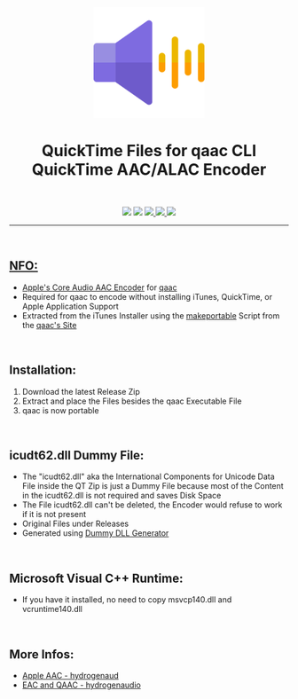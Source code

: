 <p align="center"><img src="https://github.com/K3V1991/QuickTime-Files-for-qaac/blob/main/Audio.png" width="200"></a>
<h1 align="center"><b>QuickTime Files for qaac CLI QuickTime AAC/ALAC Encoder</b></h1>
<br />

<p align="center">
<img src="https://img.shields.io/github/v/release/K3V1991/QuickTime-Files-for-qaac?color=blueviolet&style=for-the-badge">
<img src="https://img.shields.io/github/downloads/K3V1991/QuickTime-Files-for-qaac/total?color=sucess&style=for-the-badge">
<a href="https://ko-fi.com/k3v1991" alt="Ko-fi"><img src="https://img.shields.io/badge/Ko--fi-F16061?style=for-the-badge&logo=ko-fi&logoColor=white">
<a href="https://www.paypal.com/cgi-bin/webscr?cmd=_s-xclick&hosted_button_id=HW8B98TVDLKWA" alt="PayPal"><img src="https://img.shields.io/badge/PayPal-00457C?style=for-the-badge&logo=paypal&logoColor=white">
<a href="https://github.com/K3V1991/Donate-Crypto/blob/main/README.md" alt="Crypto"><img src="https://img.shields.io/badge/Bitcoin-000?style=for-the-badge&logo=bitcoin&logoColor=white">
</p>
<hr />
<br />

## NFO:
* Apple's [Core Audio AAC Encoder](https://wiki.hydrogenaud.io/index.php?title=Apple_AAC) for [qaac](https://github.com/nu774/qaac)
* Required for qaac to encode without installing iTunes, QuickTime, or Apple Application Support
* Extracted from the iTunes Installer using the [makeportable](https://github.com/nu774/makeportable) Script from the [qaac's Site](https://sites.google.com/site/qaacpage)
<br />

## Installation:
1. Download the latest Release Zip
2. Extract and place the Files besides the qaac Executable File
3. qaac is now portable
<br />

## icudt62.dll Dummy File:
* The "icudt62.dll" aka the International Components for Unicode Data File inside the QT Zip is just a Dummy File because most of the Content in the icudt62.dll is not required and saves Disk Space
* The File icudt62.dll can't be deleted, the Encoder would refuse to work if it is not present
* Original Files under Releases
* Generated using [Dummy DLL Generator](https://github.com/ykhwong/dummy-dll-generator)
<br />

## Microsoft Visual C++ Runtime:
* If you have it installed, no need to copy msvcp140.dll and vcruntime140.dll
<br />

## More Infos:
* [Apple AAC - hydrogenaud](https://wiki.hydrogenaud.io/index.php?title=Apple_AAC)
* [EAC and QAAC - hydrogenaudio](https://wiki.hydrogenaud.io/index.php?title=EAC_and_QAAC)
